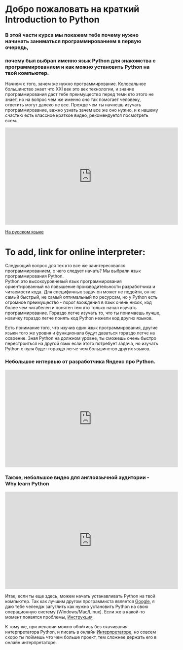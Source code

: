 # Добро пожаловать на краткий Introduction to Python
### В этой части курса мы покажем тебе почему нужно начинать заниматься программированием в первую очередь,   
### почему был выбран именно язык Python для знакомства с программированием и как можно установить Python на твой компьютер.  

Начнем с того, зачем же нужно программирование. Колосальное большинство знает что
XXI век это век технологии, и знание программирования даст тебе преимущество перед теми кто этого не знает,
но на вопрос чем же именно оно так помогает человеку, ответить могут далеко не все.
Прежде чем ты начнешь изучать программирование, важно узнать зачем все же оно нужно,
и к нашему счастью есть классное краткое видео, рекомендуется посмотреть всем.  

<iframe width="560" height="315" src="https://www.youtube.com/embed/Dv7gLpW91DM" frameborder="0" allow="accelerometer; autoplay; encrypted-media; gyroscope; picture-in-picture" allowfullscreen></iframe>


<a href="https://www.youtube.com/watch?v=5Jc9V0_zkIQ" target="_blank">На русском языке</a>  

# To add, link for online interpreter: 
 
Следующий вопрос для тех кто все же заинтересовался программированием, с чего следует начать? Мы выбрали язык программирования Python.  
Python это высокоуровневый язык программирования ориентированный на повышение производительности разработчика и читаемости кода.
Для специфичных задач он может не подойти, он не самый быстрый, не самый оптимальный по ресурсам, но у Python есть огромное преимущество - 
порог вхождения в язык очень низок, код более чем читабелен и понятен тем кто только начал изучать программирование. Гораздо легче изучать 
то, что ты понимаешь лучше, новичку гораздо легче понять код Python нежели код других языков.

Есть понимание того, что изучив один язык программирования, другие языки того же уровня и функционала будут даваться гораздо легче
на освоение. Зная Python на должном уровне, ты сможешь очень быстро перестроиться на другой язык если этого потребует задача, но
изучать Python с нуля будет гораздо легче чем большинство других языков.  
### Небольшое интервью от разработчика Яндекс про Python.    
<iframe width="560" height="315" src="https://www.youtube.com/embed/6I7ybevPUKM" frameborder="0" allow="accelerometer; autoplay; encrypted-media; gyroscope; picture-in-picture" allowfullscreen></iframe>


### Также, небольшое видео для англоязычной аудитории - Why learn Python    

<iframe width="560" height="315" src="https://www.youtube.com/embed/zNHHBdyMm14" frameborder="0" allow="accelerometer; autoplay; encrypted-media; gyroscope; picture-in-picture" allowfullscreen></iframe>


Итак, если ты еще здесь, можем начать устанавливать Python на твой компьютер.
Так как лучшим другом программиста является <a href="https://www.google.com" target="_blank">Google</a>, я даю тебе челендж загуглить как 
нужно установить Python на свою операционную систему (Windows/Mac/Linux). Если же в какой-то момент появятся проблемы, <a href="https://www.youtube.com/watch?v=8v9JbA5iZ2g" target="_blank">Инструкция</a>  

К тому же, при желании можно обойтись без скачивания интерпретатора Python, и писать в онлайн <a href="https://repl.it/repls/DarkredNanoEvaluations" target="_blank">Интерпретаторе</a>, но совсем скоро ты поймешь что чем больше проект, тем сложнее держать его в онлайн интерпретаторе.


